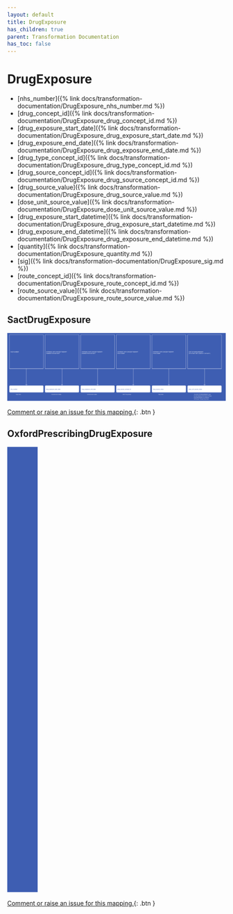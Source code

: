 ```yaml
---
layout: default
title: DrugExposure
has_children: true
parent: Transformation Documentation
has_toc: false
---
```


# DrugExposure
* [nhs_number]({% link docs/transformation-documentation/DrugExposure_nhs_number.md %})
* [drug_concept_id]({% link docs/transformation-documentation/DrugExposure_drug_concept_id.md %})
* [drug_exposure_start_date]({% link docs/transformation-documentation/DrugExposure_drug_exposure_start_date.md %})
* [drug_exposure_end_date]({% link docs/transformation-documentation/DrugExposure_drug_exposure_end_date.md %})
* [drug_type_concept_id]({% link docs/transformation-documentation/DrugExposure_drug_type_concept_id.md %})
* [drug_source_concept_id]({% link docs/transformation-documentation/DrugExposure_drug_source_concept_id.md %})
* [drug_source_value]({% link docs/transformation-documentation/DrugExposure_drug_source_value.md %})
* [dose_unit_source_value]({% link docs/transformation-documentation/DrugExposure_dose_unit_source_value.md %})
* [drug_exposure_start_datetime]({% link docs/transformation-documentation/DrugExposure_drug_exposure_start_datetime.md %})
* [drug_exposure_end_datetime]({% link docs/transformation-documentation/DrugExposure_drug_exposure_end_datetime.md %})
* [quantity]({% link docs/transformation-documentation/DrugExposure_quantity.md %})
* [sig]({% link docs/transformation-documentation/DrugExposure_sig.md %})
* [route_concept_id]({% link docs/transformation-documentation/DrugExposure_route_concept_id.md %})
* [route_source_value]({% link docs/transformation-documentation/DrugExposure_route_source_value.md %})

## SactDrugExposure
<a href="SactDrugExposure.svg" target="_blank"><img src="SactDrugExposure.svg" /></a>

[Comment or raise an issue for this mapping.](https://github.com/answerdigital/oxford-omop-data-mapper/issues/new?title=SactDrugExposure%20mapping){: .btn }
## OxfordPrescribingDrugExposure
<a href="OxfordPrescribingDrugExposure.svg" target="_blank"><img src="OxfordPrescribingDrugExposure.svg" /></a>

[Comment or raise an issue for this mapping.](https://github.com/answerdigital/oxford-omop-data-mapper/issues/new?title=OxfordPrescribingDrugExposure%20mapping){: .btn }
